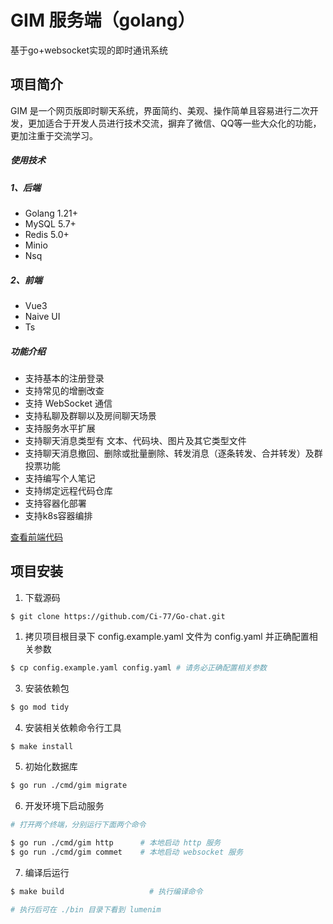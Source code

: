# GIM 服务端（golang）
基于go+websocket实现的即时通讯系统

## 项目简介

GIM 是一个网页版即时聊天系统，界面简约、美观、操作简单且容易进行二次开发，更加适合于开发人员进行技术交流，摒弃了微信、QQ等一些大众化的功能，更加注重于交流学习。

##### 使用技术
##### 1、后端

- Golang 1.21+
- MySQL 5.7+
- Redis 5.0+
- Minio
- Nsq
##### 2、前端

- Vue3
- Naive UI
- Ts
##### 功能介绍

- 支持基本的注册登录
- 支持常见的增删改查
- 支持 WebSocket 通信
- 支持私聊及群聊以及房间聊天场景
- 支持服务水平扩展
- 支持聊天消息类型有 文本、代码块、图片及其它类型文件
- 支持聊天消息撤回、删除或批量删除、转发消息（逐条转发、合并转发）及群投票功能
- 支持编写个人笔记
- 支持绑定远程代码仓库
- 支持容器化部署
- 支持k8s容器编排

[查看前端代码](https://github.com/Ci-77/GIM)


## 项目安装

1. 下载源码

```git
$ git clone https://github.com/Ci-77/Go-chat.git
```

1. 拷贝项目根目录下 config.example.yaml 文件为 config.yaml 并正确配置相关参数

``` bash
$ cp config.example.yaml config.yaml # 请务必正确配置相关参数
```

3. 安装依赖包

``` bash
$ go mod tidy
```

4. 安装相关依赖命令行工具

``` bash
$ make install
```

5. 初始化数据库

``` bash
$ go run ./cmd/gim migrate
```

6. 开发环境下启动服务

``` bash
# 打开两个终端，分别运行下面两个命令

$ go run ./cmd/gim http      # 本地启动 http 服务
$ go run ./cmd/gim commet    # 本地启动 websocket 服务
```

7. 编译后运行

``` bash
$ make build                   # 执行编译命令

# 执行后可在 ./bin 目录下看到 lumenim
```
